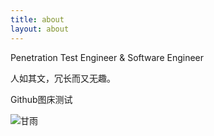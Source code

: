 ```yaml
---
title: about
layout: about
---
```

Penetration Test Engineer & Software Engineer

人如其文，冗长而又无趣。

Github图床测试

![甘雨](https://raw.githubusercontent.com/moekylin/Moekylin.github.io/img/%E7%94%98%E9%9B%A8.jpeg)